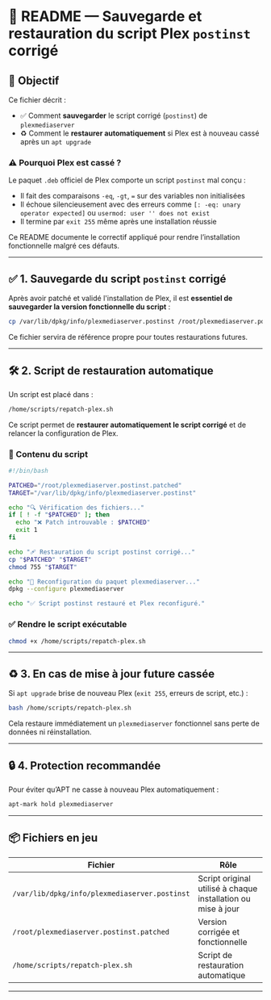 # 📘 README — Sauvegarde et restauration du script Plex `postinst` corrigé

## 📂️ Objectif

Ce fichier décrit :

* ✅ Comment **sauvegarder** le script corrigé (`postinst`) de `plexmediaserver`
* ♻️ Comment le **restaurer automatiquement** si Plex est à nouveau cassé après un `apt upgrade`

### ⚠️ Pourquoi Plex est cassé ?

Le paquet `.deb` officiel de Plex comporte un script `postinst` mal conçu :

* Il fait des comparaisons `-eq`, `-gt`, `=` sur des variables non initialisées
* Il échoue silencieusement avec des erreurs comme `[: -eq: unary operator expected]` ou `usermod: user '' does not exist`
* Il termine par `exit 255` même après une installation réussie

Ce README documente le correctif appliqué pour rendre l’installation fonctionnelle malgré ces défauts.

---

## ✅ 1. Sauvegarde du script `postinst` corrigé

Après avoir patché et validé l'installation de Plex, il est **essentiel de sauvegarder la version fonctionnelle du script** :

```bash
cp /var/lib/dpkg/info/plexmediaserver.postinst /root/plexmediaserver.postinst.patched
```

Ce fichier servira de référence propre pour toutes restaurations futures.

---

## 🛠️ 2. Script de restauration automatique

Un script est placé dans :

```bash
/home/scripts/repatch-plex.sh
```

Ce script permet de **restaurer automatiquement le script corrigé** et de relancer la configuration de Plex.

### 📄 Contenu du script

```bash
#!/bin/bash

PATCHED="/root/plexmediaserver.postinst.patched"
TARGET="/var/lib/dpkg/info/plexmediaserver.postinst"

echo "🔍 Vérification des fichiers..."
if [ ! -f "$PATCHED" ]; then
  echo "❌ Patch introuvable : $PATCHED"
  exit 1
fi

echo "🩹 Restauration du script postinst corrigé..."
cp "$PATCHED" "$TARGET"
chmod 755 "$TARGET"

echo "🚀 Reconfiguration du paquet plexmediaserver..."
dpkg --configure plexmediaserver

echo "✅ Script postinst restauré et Plex reconfiguré."
```

### ✅ Rendre le script exécutable

```bash
chmod +x /home/scripts/repatch-plex.sh
```

---

## ♻️ 3. En cas de mise à jour future cassée

Si `apt upgrade` brise de nouveau Plex (`exit 255`, erreurs de script, etc.) :

```bash
bash /home/scripts/repatch-plex.sh
```

Cela restaure immédiatement un `plexmediaserver` fonctionnel sans perte de données ni réinstallation.

---

## 🔒 4. Protection recommandée

Pour éviter qu’APT ne casse à nouveau Plex automatiquement :

```bash
apt-mark hold plexmediaserver
```

---

## 📦 Fichiers en jeu

| Fichier                                       | Rôle                                                         |
| --------------------------------------------- | ------------------------------------------------------------ |
| `/var/lib/dpkg/info/plexmediaserver.postinst` | Script original utilisé à chaque installation ou mise à jour |
| `/root/plexmediaserver.postinst.patched`      | Version corrigée et fonctionnelle                            |
| `/home/scripts/repatch-plex.sh`               | Script de restauration automatique                           |

---
